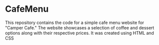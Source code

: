 # CafeMenu
This repository contains the code for a simple cafe menu website for "Camper Cafe." The website showcases a selection of coffee and dessert options along with their respective prices. It was created using HTML and CSS

